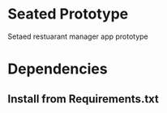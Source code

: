 # Seated Prototype
 Setaed restuarant manager app prototype

 # Dependencies 
 ## Install from Requirements.txt
